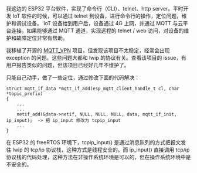 我这边的 ESP32 平台软件，实现了命令行（CLI）、telnet、http server。平时开发 IoT 软件的时候，可以通过 telnet 到设备，进行命令行的操作，定位问题，维护和调试设备。
IoT 设备给到用户后，设备通过 4G 上网，并通过 MQTT 与云平台连接。如果能够通过 MQTT 通道，实现远程的 telnet / web 访问，对设备的维护和故障定位非常有帮助。

我移植了开源的 [MQTT_VPN](https://github.com/martin-ger/MQTT_VPN) 项目，但发现该项目不太稳定，经常会出现 exception 的问题。这些问题大都和 lwip 的协议有关。查看该项目的 issue，有用户报告类似的问题，但该项目已经好几年不维护了。

只能自己动手，做了一些定位，通过修改下面的代码解决：
```
struct mqtt_if_data *mqtt_if_add(esp_mqtt_client_handle_t cl, char *topic_prefix)
{
    ...
    ...
    netif_add(&data->netif, NULL, NULL, NULL, data, mqtt_if_init, ip_input);  -> 把 ip_input 修改为 tcpip_input
    ...
}

```
在 ESP32 的 freeRTOS 环境下，tcpip_input() 是通过消息队列的方式把报文发往 lwip 的 tcp/ip 协议栈，这种方式是线程安全的。而 ip_input() 直接调用 tcp/ip 协议栈的代码处理，这种方法在非操作系统环境是可以的，但在操作系统环境中是不安全的。